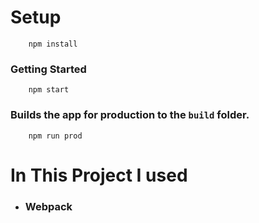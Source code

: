 # Setup
```
    npm install
```
### Getting Started
```
    npm start
```
### Builds the app for production to the ``` build ``` folder.
```
    npm run prod
```
# In This Project I used

* <h3>Webpack</h3>